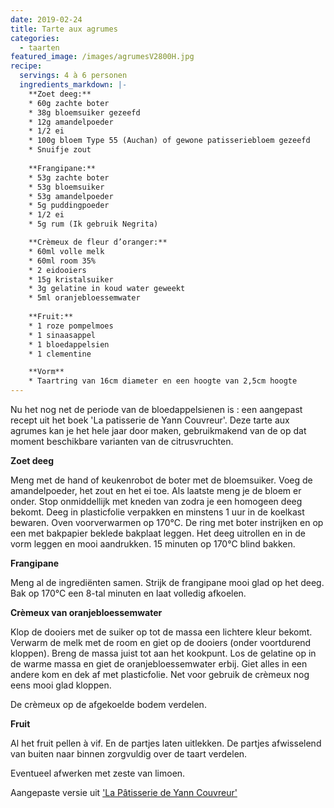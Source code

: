 ```yaml
---
date: 2019-02-24
title: Tarte aux agrumes
categories:
  - taarten
featured_image: /images/agrumesV2800H.jpg
recipe:
  servings: 4 à 6 personen
  ingredients_markdown: |-
    **Zoet deeg:**
    * 60g zachte boter
    * 38g bloemsuiker gezeefd
    * 12g amandelpoeder
    * 1/2 ei
    * 100g bloem Type 55 (Auchan) of gewone patisseriebloem gezeefd
    * Snuifje zout
   
    **Frangipane:**
    * 53g zachte boter
    * 53g bloemsuiker
    * 53g amandelpoeder
    * 5g puddingpoeder
    * 1/2 ei
    * 5g rum (Ik gebruik Negrita)

    **Crèmeux de fleur d’oranger:**
    * 60ml volle melk
    * 60ml room 35%
    * 2 eidooiers
    * 15g kristalsuiker
    * 3g gelatine in koud water geweekt
    * 5ml oranjebloessemwater    
    **Fruit:**
    * 1 roze pompelmoes
    * 1 sinaasappel
    * 1 bloedappelsien
    * 1 clementine

    **Vorm**
    * Taartring van 16cm diameter en een hoogte van 2,5cm hoogte
---
```

Nu het nog net de periode van de bloedappelsienen is : een aangepast recept uit het boek 'La patisserie de Yann Couvreur'.
Deze tarte aux agrumes kan je het hele jaar door maken, gebruikmakend van de op dat moment beschikbare varianten van de citrusvruchten.

<!--more-->

**Zoet deeg**

Meng met de hand of keukenrobot de boter met de bloemsuiker.Voeg de amandelpoeder, het zout en het ei toe. Als laatste meng je de bloem er onder.Stop onmiddellijk met kneden van zodra je een homogeen deeg bekomt. Deeg in plasticfolie verpakken en minstens 1 uur in de koelkast bewaren.
Oven voorverwarmen op 170°C.
De ring met boter instrijken en op een met bakpapier beklede bakplaat leggen.
Het deeg uitrollen en in de vorm leggen en mooi aandrukken.
15 minuten op 170°C blind bakken.

**Frangipane**

Meng al de ingrediënten samen. Strijk de frangipane mooi glad op het deeg.
Bak op 170°C een 8-tal minuten en laat volledig afkoelen.

**Crèmeux van oranjebloessemwater**

Klop de dooiers met de suiker op tot de massa een lichtere kleur bekomt.
Verwarm de melk met de room en giet op de dooiers (onder voortdurend kloppen).
Breng de massa juist tot aan het kookpunt. 
Los de gelatine op in de warme massa en giet de oranjebloessemwater erbij.
Giet alles in een andere kom en dek af met plasticfolie.
Net voor gebruik de crèmeux nog eens mooi glad kloppen.

De crèmeux op de afgekoelde bodem verdelen.

**Fruit**

Al het fruit pellen à vif. En de partjes laten uitlekken.
De partjes afwisselend van buiten naar binnen zorgvuldig over de taart verdelen.

Eventueel afwerken met zeste van limoen.

Aangepaste versie uit ['La Pâtisserie de Yann Couvreur'](https://www.standaardboekhandel.be/seo/nl/boeken/kookboeken/9782263152375/yann-couvreur/la-patisserie-de-yann-couvreur)











